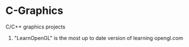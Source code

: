 # C-Graphics
C/C++ graphics projects
1) "LearnOpenGL" is the most up to date version of learning opengl.com 
